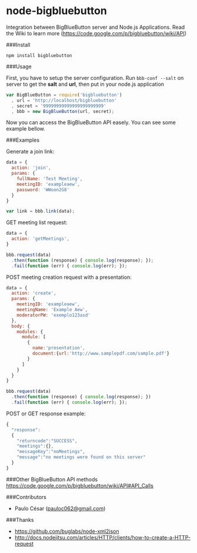 node-bigbluebutton
==================

Integration between BigBlueButton server and Node.js Applications. Read the Wiki to learn more (<https://code.google.com/p/bigbluebutton/wiki/API>)

###Install

    npm install bigbluebutton
    
###Usage

First, you have to setup the server configuration. Run `bbb-conf --salt` on server to get the **salt** and **url**, then put in your node.js application

```javascript
var BigBlueButton = require('bigbluebutton')
  , url = 'http://localhost/bigbluebutton'
  , secret = '99999999999999999999999'
  , bbb = new BigBlueButton(url, secret);
```

Now you can access the BigBlueButton API easely. You can see some example bellow.

###Examples

Generate a join link:

```javascript
data = {
  action: 'join',
  params: {
    fullName: 'Test Meeting',
    meetingID: 'exampleaew',
    password: 'WWoon2G8'
  }
}

var link = bbb.link(data);
```

GET meeting list request:

```javascript
data = {
  action: 'getMeetings',
}

bbb.request(data)
  .then(function (response) { console.log(response); });
  .fail(function (err) { console.log(err); });
```
    
POST meeting creation request with a presentation:

```javascript
data = {
  action: 'create',
  params: { 
    meetingID: 'exampleaew',
    meetingName: 'Example Aew',
    moderatorPW: 'exemplo123asd'
  },
  body: {
    modules: {
      module: [
        {
          name:'presentation',
          document:{url:'http://www.samplepdf.com/sample.pdf'}
        }
      ]
    }
  }
}

bbb.request(data)
  .then(function (response) { console.log(response); })
  .fail(function (err) { console.log(err); });
```
    
POST or GET response example:

```javascript
{
  "response":
  {
    "returncode":"SUCCESS",
    "meetings":{},
    "messageKey":"noMeetings",
    "message":"no meetings were found on this server"
  }
}
```
    
###Other BigBlueButton API methods
<https://code.google.com/p/bigbluebutton/wiki/API#API_Calls>

###Contributors

* Paulo César (<pauloc062@gmail.com>)

###Thanks

* <https://github.com/buglabs/node-xml2json>
* <http://docs.nodejitsu.com/articles/HTTP/clients/how-to-create-a-HTTP-request>
